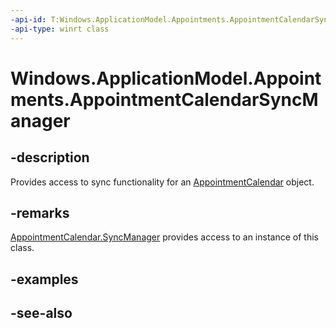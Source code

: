 ```yaml
---
-api-id: T:Windows.ApplicationModel.Appointments.AppointmentCalendarSyncManager
-api-type: winrt class
---
```


<!-- Class syntax.
public class AppointmentCalendarSyncManager : Windows.ApplicationModel.Appointments.IAppointmentCalendarSyncManager, Windows.ApplicationModel.Appointments.IAppointmentCalendarSyncManager2
-->

# Windows.ApplicationModel.Appointments.AppointmentCalendarSyncManager

## -description
Provides access to sync functionality for an [AppointmentCalendar](appointmentcalendar.md) object.

## -remarks
[AppointmentCalendar.SyncManager](appointmentcalendar_syncmanager.md) provides access to an instance of this class.

## -examples

## -see-also

